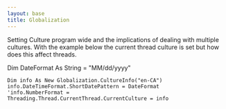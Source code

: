 ```yaml
---
layout: base
title: Globalization
---
```


Setting Culture program wide and the implications of dealing with multiple cultures.  With the example below the current thread culture is set but how does this affect threads.

Dim DateFormat As String = "MM/dd/yyyy"

```vbnet
Dim info As New Globalization.CultureInfo("en-CA")
info.DateTimeFormat.ShortDatePattern = DateFormat
'info.NumberFormat =
Threading.Thread.CurrentThread.CurrentCulture = info
```
